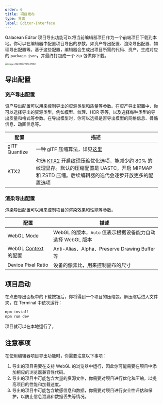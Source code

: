 ```yaml
---
order: 6
title: 项目发布
type: 界面
label: Editor-Interface
---
```


Galacean Editor 项目导出功能可以将当前编辑器项目作为一个前端项目下载到本地。你可以在编辑器中配置项目导出的参数，如资产导出配置、渲染导出配置、物理导出配置等。基于这些配置，编辑器会生成出项目所需的代码、资产，生成对应的 `package.json`，并最终打包成一个 zip 包供你下载。

<img src="https://gw.alipayobjects.com/zos/OasisHub/e07d04fd-499c-40b6-90d7-f6f183e0b6a2/image-20231007201437362.png" alt="image-20231007201437362" style="zoom:50%;" />

## 导出配置

### 资产导出配置

资产导出配置可以用来控制导出的资源类型和质量等参数。在资产导出配置中，你可以选择导出的资源类型，例如模型、纹理、HDR 等等，以及选择每种类型的导出质量和格式等参数。在导出模型时，你可以选择是否导出模型的网格信息、骨骼信息、动画信息等。

| 配置          | 描述                                                         |
| ------------- | ------------------------------------------------------------ |
| glTF Quantize | 一种 glTF 压缩算法，详见[这里](https://github.com/KhronosGroup/glTF/blob/main/extensions/2.0/Khronos/KHR_mesh_quantization/README.md) |
| KTX2          | 勾选 [KTX2](https://www.khronos.org/ktx/) 开启[纹理压缩](${docs}texture-compression-cn)优化选项，能减少约 80% 的纹理显存。默认的压缩配置是 UASTC，开启 MIPMAP 和 ZSTD 压缩。后续编辑器的迭代会逐步开放更多的配置选项 |

### 渲染导出配置

渲染导出配置可以用来控制项目的渲染效果和性能等参数。

| 配置                                                         | 描述                                                       |
| ------------------------------------------------------------ | ---------------------------------------------------------- |
| WebGL Mode                                                   | WebGL 的版本，`Auto` 值表示根据设备能力自动选择 WebGL 版本 |
| WebGL  [Context](https://developer.mozilla.org/en-US/docs/Web/API/HTMLCanvasElement/getContext) 的配置 | Anti-Alias、Alpha、Preserve Drawing Buffer 等              |
| Device Pixel Ratio                                           | 设备的像素比，用来控制画布的尺寸                           |

## 项目启动

在点击导出面板中的下载按钮后，你将得到一个项目的压缩包。解压缩后进入文件夹，在 Terminal 中依次运行：

```bash
npm install
npm run dev
```

项目就可以在本地运行了。

## 注意事项

在使用编辑器项目导出功能时，你需要注意以下事项：

1. 导出的项目需要在支持 WebGL 的浏览器中运行，因此你可能需要在项目中添加相应的浏览器兼容性代码。
2. 导出的项目中可能包含大量的资源文件，你需要对项目进行优化和压缩，以提高项目的性能和加载速度。
3. 导出的项目中可能包含敏感信息和数据，你需要对项目进行安全性评估和保护，以防止信息泄漏和数据丢失等情况。
